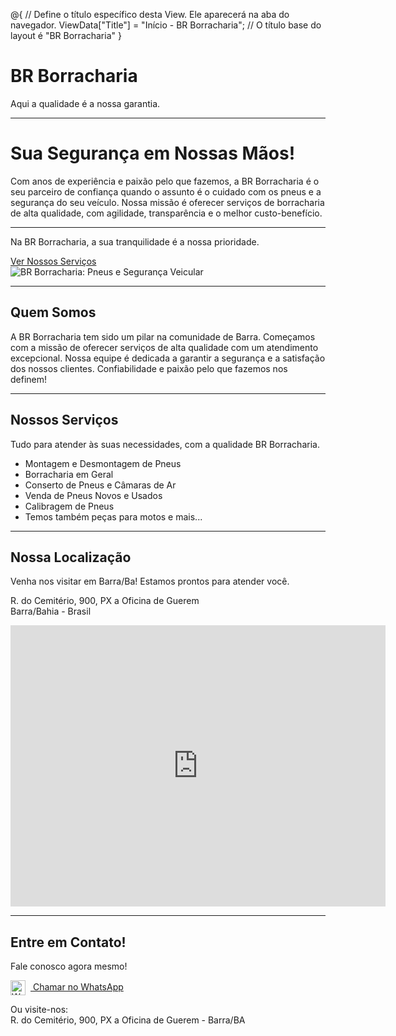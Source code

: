 @{
    // Define o título específico desta View. Ele aparecerá na aba do navegador.
    ViewData["Title"] = "Início - BR Borracharia"; // O título base do layout é "BR Borracharia"
}

<div class="text-center text-white py-5 **fundo-preto-total**">
    <h1 class="display-3 mb-3">BR Borracharia</h1>
    <p class="lead">Aqui a qualidade é a nossa garantia.</p>
</div>

<hr class="my-5 border-white">

<div class="container my-5">
    <div class="row align-items-center">
        <div class="col-lg-6 text-center text-lg-start text-white">
            <h1 class="display-4 mb-4 text-primary">Sua Segurança em Nossas Mãos!</h1>
            <p class="lead mb-4">
                Com anos de experiência e paixão pelo que fazemos, a BR Borracharia é o seu parceiro de confiança
                quando o assunto é o cuidado com os pneus e a segurança do seu veículo.
                Nossa missão é oferecer serviços de borracharia de alta qualidade, com agilidade, transparência e o melhor custo-benefício.
            </p>
            <hr class="my-5 border-primary">
            <p class="text-white">
                Na BR Borracharia, a sua tranquilidade é a nossa prioridade.
            </p>
            <a href="#servicos" class="btn btn-primary btn-lg mt-3">Ver Nossos Serviços <i class="bi bi-arrow-down-circle-fill"></i></a>
        </div>
        <div class="col-lg-6 text-center">
            <img src="~/css/só aqui! (2).png" class="img-fluid rounded shadow" alt="BR Borracharia: Pneus e Segurança Veicular">
        </div>
    </div>
</div>

<hr class="my-5 border-white">

<div id="sobre" class="container my-5 text-white text-center">
    <h2 class="display-4 mb-4 text-primary">Quem Somos</h2>
    <p class="lead mb-4">
        A BR Borracharia tem sido um pilar na comunidade de Barra.
        Começamos com a missão de oferecer serviços de alta qualidade com um atendimento excepcional.
        Nossa equipe é dedicada a garantir a segurança e a satisfação dos nossos clientes.
        Confiabilidade e paixão pelo que fazemos nos definem!
    </p>
</div>

<hr class="my-5 border-white">

<div id="servicos" class="container my-5">
    <h2 class="text-center display-4 mb-4 text-primary">Nossos Serviços</h2>
    <p class="text-center lead text-white mb-5">
        Tudo para atender às suas necessidades, com a qualidade BR Borracharia.
    </p>
    <div class="row justify-content-center">
        <div class="col-md-8 col-lg-6">
            <ul class="list-group">
                <li class="list-group-item d-flex justify-content-between align-items-center bg-dark text-white">
                    Montagem e Desmontagem de Pneus
                </li>
                <li class="list-group-item d-flex justify-content-between align-items-center bg-dark text-white">
                    Borracharia em Geral
                </li>
                <li class="list-group-item d-flex justify-content-between align-items-center bg-dark text-white">
                    Conserto de Pneus e Câmaras de Ar
                </li>
                <li class="list-group-item d-flex justify-content-between align-items-center bg-dark text-white">
                    Venda de Pneus Novos e Usados
                </li>
                <li class="list-group-item d-flex justify-content-between align-items-center bg-dark text-white">
                    Calibragem de Pneus
                </li>
                <li class="list-group-item d-flex justify-content-between align-items-center bg-dark text-white">
                    Temos também peças para motos e mais...
                </li>
            </ul>
        </div>
    </div>
</div>

<hr class="my-5 border-white">

<div id="localizacao" class="container my-5 text-center text-white">
    <h2 class="display-4 mb-4 text-primary">Nossa Localização</h2>
    <p class="lead mb-4">
        Venha nos visitar em Barra/Ba! Estamos prontos para atender você.
    </p>
    <p>
        R. do Cemitério, 900, PX a Oficina de Guerem<br>
        Barra/Bahia - Brasil
    </p>
    <div class="ratio ratio-16x9 mt-4" style="max-width: 800px; margin: auto;">
        <iframe src="https://www.google.com/maps/embed?pb=!1m18!1m12!1m3!1d15447.01353683884!2d-43.19702845!3d-12.9710356!2m3!1f0!2f0!3f0!3m2!1i1024!2i768!4f13.1!3m3!1m2!1s0x717f3d8a1e2a1e1%3A0x7d8d7e0d3f8e0d3f!2sR.%20do%20Cemit%C3%A9rio%2C%20900%2C%20Barra%20-%20BA%2C%2047190-000%2C%20Brazil!5e0!3m2!1sen!2sus!4v1721703600000!5m2!1sen!2sus" width="600" height="450" style="border:0;" allowfullscreen="" loading="lazy" referrerpolicy="no-referrer-when-downgrade"></iframe>
    </div>
</div>

<hr class="my-5 border-white">

<div id="contato" class="container my-5 text-center text-white">
    <h2 class="display-4 mb-4 text-primary">Entre em Contato!</h2>
    <p class="lead mb-4">
        Fale conosco agora mesmo!
    </p>
    <a href="https://wa.me/557488295333?text=Olá,%20gostaria%20de%20um%20orçamento." target="_blank" class="btn btn-success btn-lg">
        <img src="~/css/whatsapp-icon.png.jpg" alt="WhatsApp" style="width: 24px; height: 24px; vertical-align: middle; margin-right: 8px;"> Chamar no WhatsApp
    </a>
    <p class="mt-4">
        Ou visite-nos: <br> R. do Cemitério, 900, PX a Oficina de Guerem - Barra/BA
    </p>
</div>
